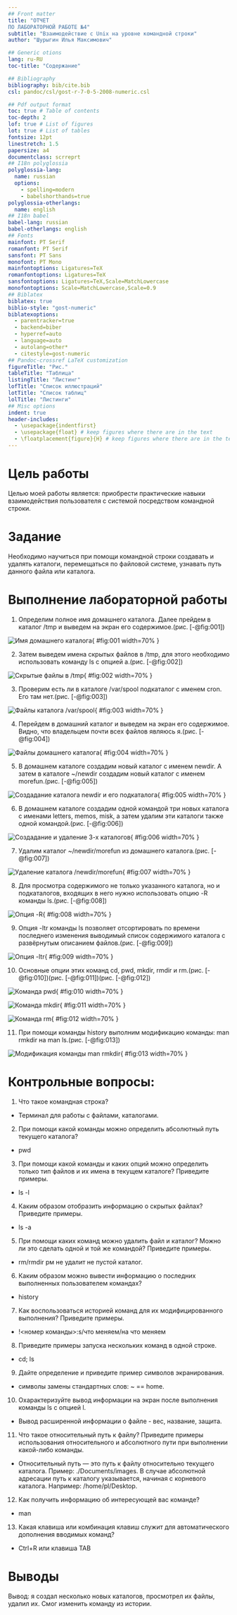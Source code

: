 ```yaml
---
## Front matter
title: "ОТЧЕТ 
ПО ЛАБОРАТОРНОЙ РАБОТЕ №4"
subtitle: "Взаимодействие с Unix на уровне командной строки"
author: "Шурыгин Илья Максимович"

## Generic otions
lang: ru-RU
toc-title: "Содержание"

## Bibliography
bibliography: bib/cite.bib
csl: pandoc/csl/gost-r-7-0-5-2008-numeric.csl

## Pdf output format
toc: true # Table of contents
toc-depth: 2
lof: true # List of figures
lot: true # List of tables
fontsize: 12pt
linestretch: 1.5
papersize: a4
documentclass: scrreprt
## I18n polyglossia
polyglossia-lang:
  name: russian
  options:
	- spelling=modern
	- babelshorthands=true
polyglossia-otherlangs:
  name: english
## I18n babel
babel-lang: russian
babel-otherlangs: english
## Fonts
mainfont: PT Serif
romanfont: PT Serif
sansfont: PT Sans
monofont: PT Mono
mainfontoptions: Ligatures=TeX
romanfontoptions: Ligatures=TeX
sansfontoptions: Ligatures=TeX,Scale=MatchLowercase
monofontoptions: Scale=MatchLowercase,Scale=0.9
## Biblatex
biblatex: true
biblio-style: "gost-numeric"
biblatexoptions:
  - parentracker=true
  - backend=biber
  - hyperref=auto
  - language=auto
  - autolang=other*
  - citestyle=gost-numeric
## Pandoc-crossref LaTeX customization
figureTitle: "Рис."
tableTitle: "Таблица"
listingTitle: "Листинг"
lofTitle: "Список иллюстраций"
lotTitle: "Список таблиц"
lolTitle: "Листинги"
## Misc options
indent: true
header-includes:
  - \usepackage{indentfirst}
  - \usepackage{float} # keep figures where there are in the text
  - \floatplacement{figure}{H} # keep figures where there are in the text
---
```


# Цель работы

Целью моей работы является: приобрести практические навыки взаимодействия пользователя с системой посредством командной строки.

# Задание

Необходимо научиться при помощи командной строки создавать и удалять каталоги, перемещаться по файловой системе, узнавать путь данного файла или каталога.

# Выполнение лабораторной работы

1. Определим полное имя домашнего каталога. Далее прейдем в каталог /tmp и выведем на экран его содержимое.(рис. [-@fig:001])

![Имя домашнего каталога](image/1.jpg){ #fig:001 width=70% }

2. Затем выведем имена скрытых файлов в /tmp, для этого необходимо использовать команду ls с опцией a.(рис. [-@fig:002])

![Скрытые файлы в /tmp](image/2.jpg){ #fig:002 width=70% }

3. Проверим есть ли в каталоге /var/spool подкаталог с именем cron. Его там нет.(рис. [-@fig:003])

![Файлы каталога /var/spool](image/3.jpg){ #fig:003 width=70% }

4. Перейдем в домашний каталог и выведем на экран его содержимое. Видно, что владельцем почти всех файлов являюсь я.(рис. [-@fig:004])

![Файлы домашнего каталога](image/4.jpg){ #fig:004 width=70% }

5. В домашнем каталоге создадим новый каталог с именем newdir. А затем в каталоге ~/newdir создадим новый каталог с именем morefun.(рис. [-@fig:005])

![Создадание каталога newdir и его подкаталога](image/5.jpg){ #fig:005 width=70% }

6. В домашнем каталоге создадим одной командой три новых каталога с именами letters, memos, misk, а затем удалим эти каталоги также одной командой.(рис. [-@fig:006])

![Создадание и удаление 3-х каталогов](image/6.jpg){ #fig:006 width=70% }

7. Удалим каталог ~/newdir/morefun из домашнего каталога.(рис. [-@fig:007])

![Удаление каталога /newdir/morefun](image/7.jpg){ #fig:007 width=70% }

8. Для просмотра содержимого не только указанного каталога, но и подкаталогов, входящих в него нужно использовать опцию -R команды ls.(рис. [-@fig:008])

![Опция -R](image/8.jpg){ #fig:008 width=70% }

9. Опция -ltr команды ls позволяет отсортировать по времени последнего изменения выводимый список содержимого каталога с развёрнутым описанием файлов.(рис. [-@fig:009])

![Опция -ltr](image/9.jpg){ #fig:009 width=70% }

10. Основные опции этих команд cd, pwd, mkdir, rmdir и rm.(рис. [-@fig:010])(рис. [-@fig:011])(рис. [-@fig:012])

![Команда pwd](image/10.jpg){ #fig:010 width=70% }

![Команда mkdir](image/11.jpg){ #fig:011 width=70% }

![Команда rm](image/12.jpg){ #fig:012 width=70% }

11. При помощи команды history выполним модификацию команды: man rmkdir на man ls.(рис. [-@fig:013])

![Модификация команды man rmkdir](image/13.jpg){ #fig:013 width=70% }

# Контрольные вопросы:

1. Что такое командная строка?

- Терминал для работы с файлами, каталогами.

2. При помощи какой команды можно определить абсолютный путь текущего каталога?

- pwd

3. При помощи какой команды и каких опций можно определить только тип файлов и их имена в текущем каталоге? Приведите примеры.

- ls -l

4. Каким образом отобразить информацию о скрытых файлах? Приведите примеры.

- ls -a

5. При помощи каких команд можно удалить файл и каталог? Можно ли это сделать одной и той же командой? Приведите примеры.

- rm/rmdir рм не удалит не пустой каталог.

6. Каким образом можно вывести информацию о последних выполненных пользователем командах?

- history

7. Как воспользоваться историей команд для их модифицированного выполнения? Приведите примеры.

- !<номер команды>:s/что меняем/на что меняем

8. Приведите примеры запуска нескольких команд в одной строке.

- cd; ls

9. Дайте определение и приведите пример символов экранирования.

- символы замены стандартных слов: ~ == home.

10. Охарактеризуйте вывод информации на экран после выполнения команды ls с опцией l.

- Вывод расширенной информации о файле - вес, название, защита.

11. Что такое относительный путь к файлу? Приведите примеры использования относительного и абсолютного пути при выполнении какой-либо команды.

- Относительный путь — это путь к файлу относительно текущего каталога. Пример: ./Documents/images. В случае абсолютной адресации путь к каталогу указывается, начиная с корневого каталога. Например: /home/pl/Desktop.

12. Как получить информацию об интересующей вас команде?

- man

13. Какая клавиша или комбинация клавиш служит для автоматического дополнения вводимых команд?

- Ctrl+R или клавиша TAB

# Выводы

Вывод: я создал несколько новых каталогов, просмотрел их файлы, удалил их. Смог изменить команду из истории.
